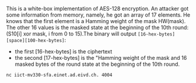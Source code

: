 This is a white-box implementation of AES-128 encryption.
An attacker got some information from memory, namely, he got an array of 17 elements.
He knows that the first element is a Hamming weight of the mask HW(mask).
The other 16 values is the masked state at the beginning of the 10th round: (S10[i] xor mask, i from 0 to 15).The binary will output `[16-hex-bytes][space][100-hex-bytes]`:

- the first [16-hex-bytes] is the ciphertext
- the second [17-hex-bytes] is the "Hamming weight of the mask and 16 masked bytes of the round state at the beginning of the 10th round.

`nc iict-mv330-sfa.einet.ad.eivd.ch. 4004` 